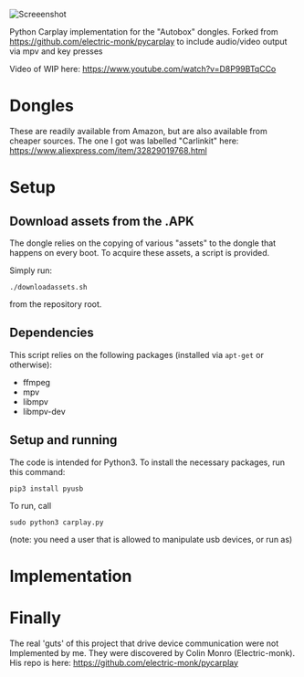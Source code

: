 ![Screeenshot](https://i.imgur.com/ZVGL1AZ.png)

Python Carplay implementation for the "Autobox" dongles. Forked from https://github.com/electric-monk/pycarplay to include audio/video output via mpv and key presses

Video of WIP here: 
https://www.youtube.com/watch?v=D8P99BTqCCo

# Dongles

These are readily available from Amazon, but are also available from cheaper sources. The one I got was labelled "Carlinkit" here: https://www.aliexpress.com/item/32829019768.html

# Setup
## Download assets from the .APK
The dongle relies on the copying of various "assets" to the dongle that happens on every boot. To acquire these assets, a script is provided.

Simply run:
```
./downloadassets.sh
```
from the repository root.

## Dependencies
This script relies on the following packages (installed via `apt-get` or otherwise):
* ffmpeg
* mpv
* libmpv 
* libmpv-dev

## Setup and running

The code is intended for Python3. To install the necessary packages, run this command:
```
pip3 install pyusb 
```

To run, call 
```
sudo python3 carplay.py
```
(note: you need a user that is allowed to manipulate usb devices, or run as)

# Implementation
# Finally
The real 'guts' of this project that drive device communication were not Implemented by me. They were discovered by Colin Monro (Electric-monk). His repo is here: https://github.com/electric-monk/pycarplay
